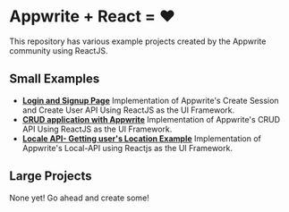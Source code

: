 # Appwrite + React = ❤️

This repository has various example projects created by the Appwrite community using ReactJS.

## Small Examples

- [**Login and Signup Page**](/example-auth/) Implementation of Appwrite's Create Session and Create User API Using ReactJS as the UI Framework.
- [**CRUD application with Appwrite**](/example-crud/) Implementation of Appwrite's CRUD API Using ReactJS as the UI Framework.
- [**Locale API- Getting user's Location Example**](/example/locale/) Implementation of Appwrite's Local-API using Reactjs as the UI Framework.

## Large Projects

None yet! Go ahead and create some!
